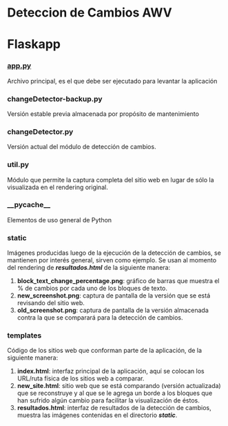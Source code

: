 # Deteccion de Cambios AWV

# Flaskapp

### [app.py](Flaskapp/app.py)
Archivo principal, es el que debe ser ejecutado para levantar la aplicación

### **changeDetector-backup.py**
Versión estable previa almacenada por propósito de mantenimiento

### **changeDetector.py**
Versión actual del módulo de detección de cambios.

### **util.py**
Módulo que permite la captura completa del sitio web en lugar de sólo la visualizada en el rendering original.

### \_\_pycache\_\_
Elementos de uso general de Python

### static
Imágenes producidas luego de la ejecución de la detección de cambios, se mantienen por interés general, sirven como ejemplo.
Se usan al momento del rendering de **_resultados.html_** de la siguiente manera:
  1. **block_text_change_percentage.png**: gráfico de barras que muestra el % de cambios por cada uno de los bloques de texto.
  2. **new_screenshot.png**: captura de pantalla de la versión que se está revisando del sitio web.
  3. **old_screenshot.png**: captura de pantalla de la versión almacenada contra la que se comparará para la detección de cambios.

### templates
Código de los sitios web que conforman parte de la aplicación, de la siguiente manera:
  1. **index.html**: interfaz principal de la aplicación, aquí se colocan los URL/ruta física de los sitios web a comparar.
  2. **new_site.html**: sitio web que se está comparando (versión actualizada) que se reconstruye y al que se le agrega un borde a los bloques que han sufrido algún cambio para facilitar la visualización de éstos.
  3. **resultados.html**: interfaz de resultados de la detección de cambios, muestra las imágenes contenidas en el directorio **_static_**.
